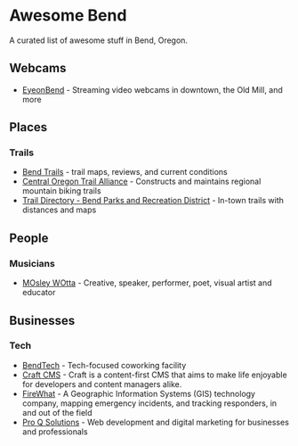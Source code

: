 # Awesome Bend

A curated list of awesome stuff in Bend, Oregon.

## Webcams

- [EyeonBend](http://eyeonbend.com/) - Streaming video webcams in downtown, the Old Mill, and more

## Places

### Trails

- [Bend Trails](https://bendtrails.org) - trail maps, reviews, and current conditions
- [Central Oregon Trail Alliance](http://cotamtb.com) - Constructs and maintains regional mountain biking trails
- [Trail Directory - Bend Parks and Recreation District](http://www.bendparksandrec.org/parks__trails/trail_list/) - In-town trails with distances and maps

## People

### Musicians

- [MOsley WOtta](http://www.iammowo.com/) - Creative, speaker, performer, poet, visual artist and educator

## Businesses

### Tech

- [BendTech](http://bendtech.com/) - Tech-focused coworking facility
- [Craft CMS](https://craftcms.com/) - Craft is a content-first CMS that aims to make life enjoyable for developers and content managers alike.
- [FireWhat](http://www.firewhat.com/) - A Geographic Information Systems (GIS) technology company, mapping emergency incidents, and tracking responders, in and out of the field
- [Pro Q Solutions](http://proqsolutions.com/) - Web development and digital marketing for businesses and professionals
